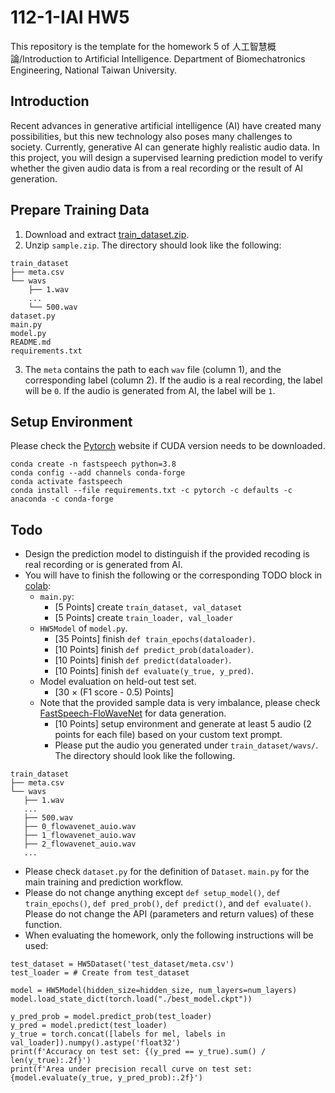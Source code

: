 # 112-1-IAI HW5
This repository is the template for the homework 5 of 人工智慧概論/Introduction to Artificial Intelligence. Department of Biomechatronics Engineering, National Taiwan University.

## Introduction
Recent advances in generative artificial intelligence (AI) have created many possibilities, but this new technology also poses many challenges to society. Currently, generative AI can generate highly realistic audio data. In this project, you will design a supervised learning prediction model to verify whether the given audio data is from a real recording or the result of AI generation.

## Prepare Training Data
1. Download and extract [train_dataset.zip](https://drive.google.com/file/d/1GztoCT0Hjmt-Yqw-6rfiwu2QYkRI1uI5/view?usp=drive_link).
2. Unzip `sample.zip`. The directory should look like the following:
```
train_dataset
├── meta.csv
└── wavs
    ├── 1.wav
    ...
    └── 500.wav
dataset.py
main.py
model.py
README.md
requirements.txt
```
3. The `meta` contains the path to each `wav` file (column 1), and the corresponding label (column 2). If the audio is a real recording, the label will be `0`. If the audio is generated from AI, the label will be `1`.

## Setup Environment
Please check the [Pytorch](https://pytorch.org/) website if CUDA version needs to be downloaded.
```
conda create -n fastspeech python=3.8
conda config --add channels conda-forge
conda activate fastspeech
conda install --file requirements.txt -c pytorch -c defaults -c anaconda -c conda-forge
```

## Todo
* Design the prediction model to distinguish if the provided recoding is real recording or is generated from AI.
* You will have to finish the following or the corresponding TODO block in [colab](https://colab.research.google.com/drive/1RgNJxyG_9LoePk95NdBzU9oi-ChUyi-M?usp=sharing):
    * `main.py`:
        * [5 Points] create `train_dataset, val_dataset`
        * [5 Points] create `train_loader, val_loader`
    * `HW5Model` of `model.py`.
        * [35 Points] finish `def train_epochs(dataloader)`.
        * [10 Points] finish `def predict_prob(dataloader)`.
        * [10 Points] finish `def predict(dataloader)`.
        * [10 Points] finish `def evaluate(y_true, y_pred)`.
    * Model evaluation on held-out test set.
        * [30 × (F1 score - 0.5) Points]
    * Note that the provided sample data is very imbalance, please check [FastSpeech-FloWaveNet](https://github.com/cjlin8787/FastSpeech-FloWaveNet) for data generation.
        * [10 Points] setup environment and generate at least 5 audio (2 points for each file) based on your custom text prompt.
        * Please put the audio you generated under `train_dataset/wavs/`. The directory should look like the following.
 ```
train_dataset
├── meta.csv
└── wavs
    ├── 1.wav
    ...
    ├── 500.wav
    ├── 0_flowavenet_auio.wav
    ├── 1_flowavenet_auio.wav
    ├── 2_flowavenet_auio.wav
    ...
```

* Please check `dataset.py` for the definition of `Dataset`. `main.py` for the main training and prediction workflow.
* Please do not change anything except `def setup_model()`, `def train_epochs()`, `def pred_prob()`,
 `def predict()`, and `def evaluate()`. Please do not change the API (parameters and return values) of these function.
* When evaluating the homework, only the following instructions will be used:
```
test_dataset = HW5Dataset('test_dataset/meta.csv')
test_loader = # Create from test_dataset

model = HW5Model(hidden_size=hidden_size, num_layers=num_layers)
model.load_state_dict(torch.load("./best_model.ckpt"))

y_pred_prob = model.predict_prob(test_loader)
y_pred = model.predict(test_loader)
y_true = torch.concat([labels for mel, labels in val_loader]).numpy().astype('float32')
print(f'Accuracy on test set: {(y_pred == y_true).sum() / len(y_true):.2f}')
print(f'Area under precision recall curve on test set: {model.evaluate(y_true, y_pred_prob):.2f}')
```